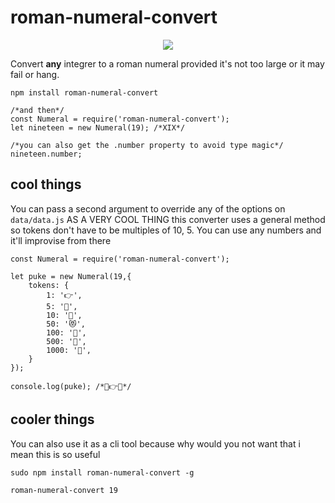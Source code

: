 # roman-numeral-convert



<center><img src="http://i.imgur.com/j1Zs8ad.gif"></center>



Convert **any** integrer to a roman numeral provided it's not too large or it may fail or hang.

    npm install roman-numeral-convert

	/*and then*/
    const Numeral = require('roman-numeral-convert');
    let nineteen = new Numeral(19); /*XIX*/

    /*you can also get the .number property to avoid type magic*/
    nineteen.number;

## cool things
You can pass a second argument to override any of the options on `data/data.js` AS A VERY COOL THING this converter uses a general method so tokens don't have to be multiples of 10, 5. You can use any numbers and it'll improvise from there

    const Numeral = require('roman-numeral-convert');
	
    let puke = new Numeral(19,{
		tokens: {
    		1: '👉',
    		5: '🙅',
    		10: '🤢',
    		50: '😻',
    		100: '🤡',
    		500: '💩',
    		1000: '🤖',
		}
    }); 
	
	console.log(puke); /*🤢👉🤢*/

## cooler things
You can also use it as a cli tool because why would you not want that i mean this is so useful

    sudo npm install roman-numeral-convert -g

    roman-numeral-convert 19
